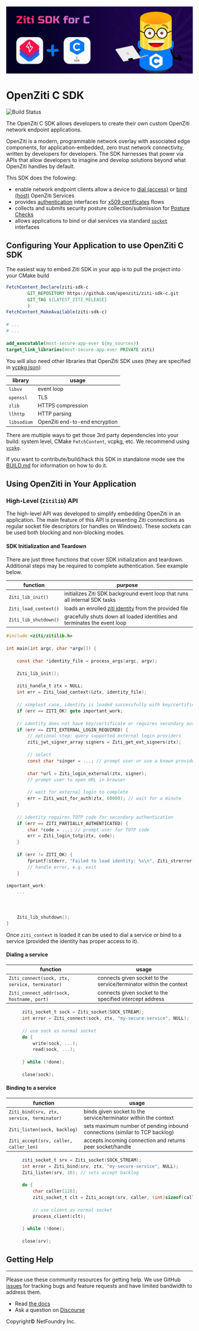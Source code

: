 ![Ziggy using the ziti-sdk-c](https://raw.githubusercontent.com/openziti/branding/main/images/banners/C.jpg)

# OpenZiti C SDK

![Build Status](https://github.com/openziti/ziti-sdk-c/actions/workflows/cmake.yml/badge.svg?branch=main)

The OpenZiti C SDK allows developers to create their own custom OpenZiti network endpoint applications.

OpenZiti is a modern, programmable network overlay with associated edge components, for application-embedded,
zero trust network connectivity, written by developers for developers.
The SDK harnesses that power via APIs that allow developers to imagine and develop solutions beyond what
OpenZiti handles by default.

This SDK does the following:

- enable network endpoint clients allow a device to [dial (access)](#dialing-a-service)
  or [bind (host)](#binding-to-a-service) OpenZiti Services
- provides [authentication](https://openziti.io/docs/learn/core-concepts/security/authentication/auth) interfaces for
  [x509 certificates](#example-code-configuration) flows
- collects and submits security posture collection/submission
  for [Posture Checks](https://openziti.io/docs/learn/core-concepts/security/authorization/posture-checks)
- allows applications to bind or dial services via standard [`socket`](#high-level-zitilib-api) interfaces

## Configuring Your Application to use OpenZiti C SDK

The easiest way to embed Ziti SDK in your app is to pull the project into your CMake build

```cmake
FetchContent_Declare(ziti-sdk-c
        GIT_REPOSITORY https://github.com/openziti/ziti-sdk-c.git
        GIT_TAG ${LATEST_ZITI_RELEASE}
        )
FetchContent_MakeAvailable(ziti-sdk-c)

# ...
# ...

add_executable(most-secure-app-ever ${my_sources})
target_link_libraries(most-secure-app-ever PRIVATE ziti)

```

You will also need other libraries that OpenZiti SDK uses (they are specified in [vcpkg.json](vcpkg.json)):

| library     | usage                          |
|-------------|--------------------------------|
| `libuv`     | event loop                     |
| `openssl`   | TLS                            |
| `zlib`      | HTTPS compression              |
| `llhttp`    | HTTP parsing                   |
| `libsodium` | OpenZiti end-to-end encryption |

There are multiple ways to get those 3rd party dependencies into your build: system level, CMake `FetchContent`, vcpkg,
etc.
We recommend using [`vcpkg`](https://vcpkg.io/).

If you want to contribute/build/hack this SDK in standalone mode
see the [BUILD.md](BUILD.md) for information on how to do it.

## Using OpenZiti in Your Application

### High-Level (`Zitilib`) API

The high-level API was developed to simplify embedding OpenZiti in an application.
The main feature of this API is presenting Ziti connections as regular socket file descriptors (or handles on Windows).
These sockets can be used both blocking and non-blocking modes.

#### SDK Initialization and Teardown

There are just three functions that cover SDK initialization and teardown. 
Additional steps may be required to complete authentication. See example below.

| function              | purpose                                                                                                                    |
|-----------------------|----------------------------------------------------------------------------------------------------------------------------|
| `Ziti_lib_init()`     | initializes Ziti SDK background event loop that runs all internal SDK tasks                                                |
| `Ziti_load_context()` | loads an enrolled [ziti identity](https://openziti.io/docs/learn/core-concepts/identities/overview) from the provided file |
| `Ziti_lib_shutdown()` | gracefully shuts down all loaded identities and terminates the event loop                                                  |

```c
#include <ziti/zitilib.h>

int main(int argc, char *argv[]) {

    const char *identity_file = process_args(argc, argv);

    Ziti_lib_init();
    
    ziti_handle_t ztx = NULL;
    int err = Ziti_load_context(&ztx, identity_file);
    
    // simplest case, identity is loaded successfully with key/certificate
    if (err == ZITI_OK) goto important_work;
    
    // identity does not have key/certificate or requires secondary auth with external provider
    if (err == ZITI_EXTERNAL_LOGIN_REQUIRED) {
        // optional step: query supported external login providers
        ziti_jwt_signer_array signers = Ziti_get_ext_signers(ztx);

        // select
        const char *singer = ...; // prompt user or use a known provider
        
        char *url = Ziti_login_external(ztx, signer);
        // prompt user to open URL in browser

        // wait for external login to complete
        err = Ziti_wait_for_auth(ztx, 60000); // wait for a minute
    }
    
    // identity requires TOTP code for secondary authentication
    if (err == ZITI_PARTIALLY_AUTHENTICATED) {
        char *code = ...; // prompt user for TOTP code
        err = Ziti_login_totp(ztx, code);
    }
    
    if (err != ZITI_OK) {
        fprintf(stderr, "Failed to load identity: %s\n", Ziti_strerror(rc));
        // handle error, e.g. exit
    }
    
important_work:
    ...
    


    Ziti_lib_shutdown();
}
```

Once `ziti_context` is loaded it can be used to dial a service or bind to a service (provided the identity has proper
access to it).

#### Dialing a service

| function                                       | usage                                                              |
|------------------------------------------------|--------------------------------------------------------------------|
| `Ziti_connect(sock, ztx, service, terminator)` | connects given socket to the service/terminator within the context |
| `Ziti_connect_addr(sock, hostname, port)`      | connects given socket to the specified intercept address           |

```c
      ziti_socket_t sock = Ziti_socket(SOCK_STREAM);
      int error = Ziti_connect(sock, ztx, "my-secure-service", NULL);

      // use sock as normal socket
      do {
          write(sock, ...);
          read(sock, ...);

      } while (!done);

      close(sock);

```

#### Binding to a service

| function                                   | usage                                                                       |
|--------------------------------------------|-----------------------------------------------------------------------------|
| `Ziti_bind(srv, ztx, service, terminator)` | binds given socket to the service/terminator within the context             |
| `Ziti_listen(sock, backlog)`               | sets maximum number of pending inbound connections (similar to TCP backlog) |
| `Ziti_accept(srv, caller, caller_len)`     | accepts incoming connection and returns peer socket/handle                  |

```c
      ziti_socket_t srv = Ziti_socket(SOCK_STREAM);
      int error = Ziti_bind(srv, ztx, "my-secure-service", NULL);
      Ziti_listen(srv, 10); // sets accept backlog

      do {
          char caller[128];
          ziti_socket_t clt = Ziti_accept(srv, caller, (int)sizeof(caller));

          // use client as normal socket
          process_client(clt);

      } while (!done);

      close(srv);
```

## Getting Help

------------
Please use these community resources for getting help. We use GitHub [issues](https://github.com/openziti/ziti-sdk-c/issues)
for tracking bugs and feature requests and have limited bandwidth to address them.

- Read [the docs](https://docs.openziti.io/)
- Ask a question on [Discourse](https://openziti.discourse.group/)

Copyright&copy; NetFoundry Inc.
